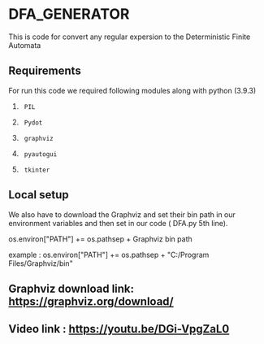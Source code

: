 # DFA_GENERATOR

This is code for convert any regular expersion to the Deterministic Finite Automata

## Requirements

For run this code we required following modules along with python (3.9.3)

1.  	PIL
2.  	Pydot
3.  	graphviz
4.  	pyautogui
5.  	tkinter

## Local setup

We also have to download the Graphviz and set their bin path in our environment variables and then set in our code ( DFA.py 5th line). 

os.environ["PATH"] += os.pathsep + Graphviz bin path 

example : os.environ["PATH"] += os.pathsep + "C:/Program Files/Graphviz/bin"

## Graphviz download link: https://graphviz.org/download/

## Video link : https://youtu.be/DGi-VpgZaL0
